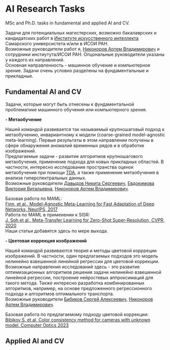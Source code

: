 # AI Research Tasks
MSc and Ph.D. tasks in fundamental and applied AI and CV.  
  
Задачи для потенциальных магистерских, возможно бакалаврских и кандидатских работ в [Институте искусственного интеллекта](https://ai.ssau.ru/) Самарского универсистета и/или в ИСОИ РАН.  
Возможные руководители работ я, [Никоноров Артем Владимирович](https://ssau.ru/staff/66320001-nikonorov-artem-vladimirovich) и сотрудники инстиутута/ИСОИ РАН. Опцональные руководители указаны у каждого из направлений.    
Основная направленность - машинное обучение и компьютерное зрение. Задачи очень условно разделены на фундаментальные и прикладные.   

## Fundamental AI and CV  
Задачи, которые могут быть отнесены к фундаментальной проблематике машинного обучения или компьютерного зрения.

**- Метаобучение**  
  
Нашей командой развивается так называемый крупношаговый подход к метаобучению, инвариантному к модели (coarse-grained model-agnostic meta-learning). 
Первые результаты в этом направлении получены в сфере обнаружения аномалий временных рядов и в обработке изображений.  
Предлагаемые задачи - развитие алгоритмов крупношагового метаобучения, применение подхода для новых прикладных областей. 
В частности, интересно исследование пространства оценок метаобучения при помощи [TDA](https://en.wikipedia.org/wiki/Topological_data_analysis),
а также применение метаобучения в анализе гиперспектральных данных.  
Возможные руководители [Давыдов Никита Сергеевич](/ssau.ru/staff/444928871-davydov-nikita-sergeevich), [Евдокимова Виктория Витальевна](https://ssau.ru/staff/304968209-evdokimova-viktoriya-vitalevna), [Никоноров Артем Владимирович](https://ssau.ru/staff/66320001-nikonorov-artem-vladimirovich).  
  
Базовая работа по MAML:  
[Finn, et al., Model-Agnostic Meta-Learning for Fast Adaptation of Deep Networks, NeurIPS, 2017](https://proceedings.mlr.press/v70/finn17a/finn17a.pdf)  
Работа по MAML в применении к SISR:  
[J. Soh et al., Meta-Transfer Learning for Zero-Shot Super-Resolution, CVPR, 2020](https://openaccess.thecvf.com/content_CVPR_2020/papers/Soh_Meta-Transfer_Learning_for_Zero-Shot_Super-Resolution_CVPR_2020_paper.pdf)  
Наши статьи добавятся здесь по мере выхода.   

**- Цветовая коррекция изображений**  
  
Нашей командой развиваются теория и методы цветовой коррреции изображений. В частности, один предлагаемых подходов это модель нелинейно взвешенной линейной регрессии для цветовой коррекции. Возможные направления исследований здесь - 
это развитие оптимизационных алгоритмов решения задачи нелинейно взвешенной линейной регрессии, построение нейростевых аппроксимаций для такого метода. Также интересно разработка комбинированных алгоритмов, например, на основе предложенного регрессионного подхода и алгоритмов оптимального транспорта.  
Возможные руководители [Бибиков Сергей Алексеевич]([/ssau.ru/staff/444928871-davydov-nikita-sergeevich](https://ssau.ru/staff/141699560-bibikov-sergey-alekseevich)), [Никоноров Артем Владимирович](https://ssau.ru/staff/66320001-nikonorov-artem-vladimirovich).  

Базовая работа по предлагаемому подходу цветовой коррекции:  
[Bibikov S. et al, Color consistency method for cameras with unknown model. Computer Optics 2023](https://www.computeroptics.ru/KO/PDF/KO47-1/470111.pdf)  


## Applied AI and CV   
